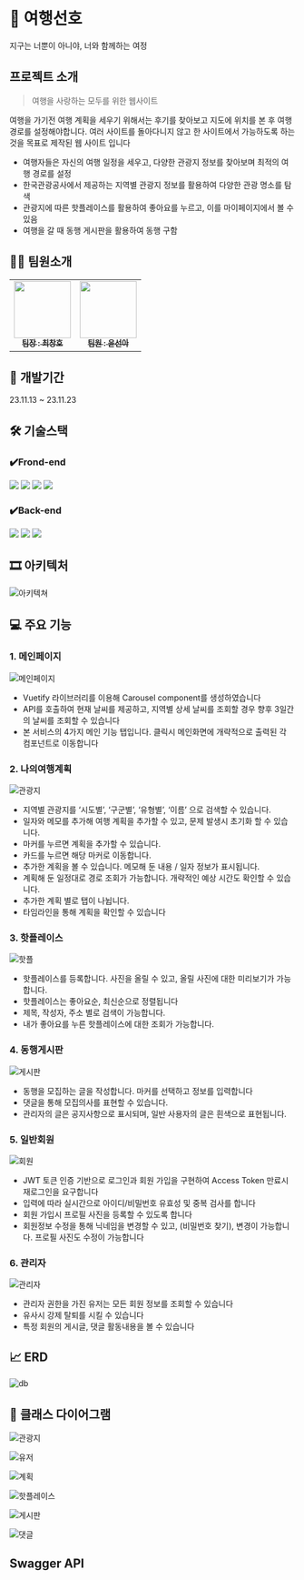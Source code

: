 # 🛫 여행선호
지구는 너뿐이 아니야, 너와 함께하는 여정

## 프로젝트 소개
> 여행을 사랑하는 모두를 위한 웹사이트

여행을 가기전 여행 계획을 세우기 위해서는 후기를 찾아보고 지도에 위치를 본 후 여행경로를 설정해야합니다. 여러 사이트를 돌아다니지 않고 한 사이트에서 가능하도록 하는 것을 목표로 제작된 웹 사이트 입니다

- 여행자들은 자신의 여행 일정을 세우고, 다양한 관광지 정보를 찾아보며 최적의 여행 경로를 설정
- 한국관광공사에서 제공하는 지역별 관광지 정보를 활용하여 다양한 관광 명소를 탐색
- 관광지에 따른 핫플레이스를 활용하여 좋아요를 누르고, 이를 마이페이지에서 볼 수 있음
- 여행을 갈 때 동행 게시판을 활용하여 동행 구함

## 👨‍👦 팀원소개
<table>
  <tbody>
    <tr>
      <td align="center"><a href="https://github.com/Changho0514"><img src="https://avatars.githubusercontent.com/u/86104813?v=4" width="100px;" alt=""/><br /><sub><b>팀장 : 최창호</b></sub></a><br /></td>
      <td align="center"><a href="https://github.com/0o0mlb"><img src="https://avatars.githubusercontent.com/u/81353217?v=4" width="100px;" alt=""/><br /><sub><b>팀원 : 윤선아</b></sub></a><br /></td>
    </tr>
  </tbody>
</table>


## 📅 개발기간
23.11.13 ~ 23.11.23


## 🛠 기술스택
### ✔️Frond-end
 <img src="https://img.shields.io/badge/vue.js-4FC08D?style=for-the-badge&logo=vue.js&logoColor=white"> <img src="https://img.shields.io/badge/vuetify-1867C0?style=for-the-badge&logo=vuetify&logoColor=white"> 
<img src="https://img.shields.io/badge/bootstrap-7952B3?style=for-the-badge&logo=bootstrap&logoColor=white">
<img src="https://img.shields.io/badge/kakaoMap-FFCD00?style=for-the-badge&logo=kakaoMap&logoColor=white">

### ✔️Back-end
<img src="https://img.shields.io/badge/springboot-6DB33F?style=for-the-badge&logo=springboot&logoColor=white"> <img src="https://img.shields.io/badge/swagger-85EA2D?style=for-the-badge&logo=swagger&logoColor=white">
<img src="https://img.shields.io/badge/mysql-4479A1?style=for-the-badge&logo=mysql&logoColor=white">

## 🎞 아키텍처
![아키텍쳐](https://github.com/0o0mlb/EnjoyTrip_seoul15_7/blob/main/img/architecture.JPG)

## 💻 주요 기능
### 1. 메인페이지
![메인페이지](https://github.com/0o0mlb/EnjoyTrip_seoul15_7/blob/main/img/main.gif)
- Vuetify 라이브러리를 이용해 Carousel component를 생성하였습니다
- API를 호출하여 현재 날씨를 제공하고, 지역별 상세 날씨를 조회할 경우 향후 3일간의 날씨를 조회할 수 있습니다
- 본 서비스의 4가지 메인 기능 탭입니다. 클릭시 메인화면에 개략적으로 출력된 각 컴포넌트로 이동합니다

### 2. 나의여행계획
![관광지](https://github.com/0o0mlb/EnjoyTrip_seoul15_7/blob/main/img/attractioni.gif)
- 지역별 관광지를 ‘시도별’, ‘구군별’, ‘유형별’, ‘이름’ 으로 검색할 수 있습니다.
- 일자와 메모를 추가해 여행 계획을 추가할 수 있고, 문제 발생시 초기화 할 수 있습니다.
- 마커를 누르면 계획을 추가할 수 있습니다.
- 카드를 누르면 해당 마커로 이동합니다.
- 추가한 계획을 볼 수 있습니다. 메모해 둔 내용 / 일자 정보가 표시됩니다.
- 계획해 둔 일정대로 경로 조회가 가능합니다. 개략적인 예상 시간도 확인할 수 있습니다.
- 추가한 계획 별로 탭이 나뉩니다.
- 타임라인을 통해 계획을 확인할 수 있습니다

### 3. 핫플레이스
![핫플](https://github.com/0o0mlb/EnjoyTrip_seoul15_7/blob/main/img/hotplace.gif)
- 핫플레이스를 등록합니다. 사진을 올릴 수 있고, 올릴 사진에 대한 미리보기가 가능합니다.
- 핫플레이스는 좋아요순, 최신순으로 정렬됩니다
- 제목, 작성자, 주소 별로 검색이 가능합니다.
- 내가 좋아요를 누른 핫플레이스에 대한 조회가 가능합니다.

### 4. 동행게시판
![게시판](https://github.com/0o0mlb/EnjoyTrip_seoul15_7/blob/main/img/board.gif)
- 동행을 모집하는 글을 작성합니다. 마커를 선택하고 정보를 입력합니다
- 댓글을 통해 모집의사를 표현할 수 있습니다.
- 관리자의 글은 공지사항으로 표시되며, 일반 사용자의 글은 흰색으로 표현됩니다. 

### 5. 일반회원
![회원](https://github.com/0o0mlb/EnjoyTrip_seoul15_7/blob/main/img/user.gif)
- JWT 토큰 인증 기반으로 로그인과 회원 가입을 구현하여 Access Token 만료시 재로그인을 요구합니다
- 입력에 따라 실시간으로 아이디/비밀번호 유효성 및 중복 검사를 합니다
- 회원 가입시 프로필 사진을 등록할 수 있도록 합니다
- 회원정보 수정을 통해 닉네임을 변경할 수 있고, (비밀번호 찾기), 변경이 가능합니다. 프로필 사진도 수정이 가능합니다

### 6. 관리자
![관리자](https://github.com/0o0mlb/EnjoyTrip_seoul15_7/blob/main/img/admin.gif)
- 관리자 권한을 가진 유저는 모든 회원 정보를 조회할 수 있습니다
- 유사시 강제 탈퇴를 시킬 수 있습니다
- 특정 회원의 게시글, 댓글 활동내용을 볼 수 있습니다

## 📈 ERD
![db](https://github.com/0o0mlb/EnjoyTrip_seoul15_7/blob/main/img/db.png)

## 📍 클래스 다이어그램
![관광지](https://github.com/0o0mlb/EnjoyTrip_seoul15_7/blob/main/img/attraction.png)

![유저](https://github.com/0o0mlb/EnjoyTrip_seoul15_7/blob/main/img/user.png)

![계획](https://github.com/0o0mlb/EnjoyTrip_seoul15_7/blob/main/img/mytrip.png)

![핫플레이스](https://github.com/0o0mlb/EnjoyTrip_seoul15_7/blob/main/img/hotplace.png)

![게시판](https://github.com/0o0mlb/EnjoyTrip_seoul15_7/blob/main/img/board.png)

![댓글](https://github.com/0o0mlb/EnjoyTrip_seoul15_7/blob/main/img/comment.png)

## Swagger API
